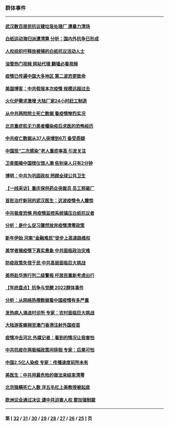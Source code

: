 ### 群体事件
---
#### [武汉数百居民抗议建垃圾处理厂 遭暴力清场](../../pages/ncid279/n13922269.md?02050445) 
#### [白纸运动海归派遭清算 分析：国内外抗争已形成](../../pages/ncid279/n13919416.md?02050445) 
#### [人权组织吁释放被捕的白纸抗议活动人士](../../pages/ncid279/n13917517.md?02050445) 
#### [油管热门视频 网站代理 翻墙必看视频](http://138.2.39.72:81/youtube.html?epic-marker?02050445)
#### [疫情已传遍中国大多地区 第二波恐更致命](../../pages/ncid279/n13914332.md?02050445) 
#### [美国博客：中共假报本次疫情 规模远超过去](../../pages/ncid279/n13912604.md?02050445) 
#### [火化炉需求激增 大陆厂家24小时赶工制造](../../pages/ncid279/n13912205.md?02050445) 
#### [从中共两院院士死亡数据 看疫情惨烈实况](../../pages/ncid279/n13910619.md?02050445) 
#### [北京重症肌无力患者曝染疫后求医的恐怖经历](../../pages/ncid279/n13909480.md?02050445) 
#### [中共疫亡数据从37人突增到6万 备受质疑](../../pages/ncid279/n13907051.md?02050445) 
#### [中国现“二次感染”老人重症率高 引发关注](../../pages/ncid279/n13906493.md?02050445) 
#### [卫星图揭中国殡仪馆人潮 告别亲人只有2分钟](../../pages/ncid279/n13904053.md?02050445) 
#### [博明：中共为巩固政权 罔顾全球公共卫生](../../pages/ncid279/n13901752.md?02050445) 
#### [【一线采访】重庆保供药企突裁员 员工怒砸厂](../../pages/ncid279/n13901673.md?02050445) 
#### [首批治疗新冠的武汉医生：这波疫情令人震惊](../../pages/ncid279/n13900313.md?02050445) 
#### [中共极度恐惧 用疫情监控系统镇压白纸抗议者](../../pages/ncid279/n13900225.md?02050445) 
#### [分析：是什么促习骤然放弃疫情清零政策](../../pages/ncid279/n13899652.md?02050445) 
#### [新年伊始 河南“金融难民”徒步上高速路维权](../../pages/ncid279/n13897842.md?02050445) 
#### [美学者揭疫情下真实景象 中共面临政治灾难](../../pages/ncid279/n13896569.md?02050445) 
#### [防疫政策失信于民 中共高层面临巨大挑战](../../pages/ncid279/n13894627.md?02050445) 
#### [美将赴华旅行列二级警报 吁居民重新考虑出行](../../pages/ncid279/n13894518.md?02050445) 
#### [【年终盘点】抗争与觉醒 2022群体事件](../../pages/ncid279/n13888314.md?02050445) 
#### [分析：从网络热搜数据看中国疫情有多严重](../../pages/ncid279/n13893186.md?02050445) 
#### [发热病人涌进村诊所 专家：农村面临巨大挑战](../../pages/ncid279/n13892271.md?02050445) 
#### [大陆游客蜂拥至澳门香港注射外国疫苗](../../pages/ncid279/n13892276.md?02050445) 
#### [疫情冲击河北 外媒记者：看到的情况让我害怕](../../pages/ncid279/n13891260.md?02050445) 
#### [中共抗疫在两极端政策间徘徊 专家：后果可怕](../../pages/ncid279/n13891235.md?02050445) 
#### [中国2.5亿人染疫 专家：传播速度前所未有](../../pages/ncid279/n13890708.md?02050445) 
#### [美医生：中共用最危险的做法来结束清零](../../pages/ncid279/n13889983.md?02050445) 
#### [北京隐瞒死亡人数 洋五毛杠上美教授被起底](../../pages/ncid279/n13886904.md?02050445) 
#### [欧洲议会通过决议 谴中共迫害人权 要加强制裁](../../pages/ncid279/n13885670.md?02050445) 

---
#### 第 [ [32](./32.md?02050445) / [31](./31.md?02050445) / [30](./30.md?02050445) / [29](./29.md?02050445) / [28](./28.md?02050445) / [27](./27.md?02050445) / [26](./26.md?02050445) / [25](./25.md?02050445) ] 页
